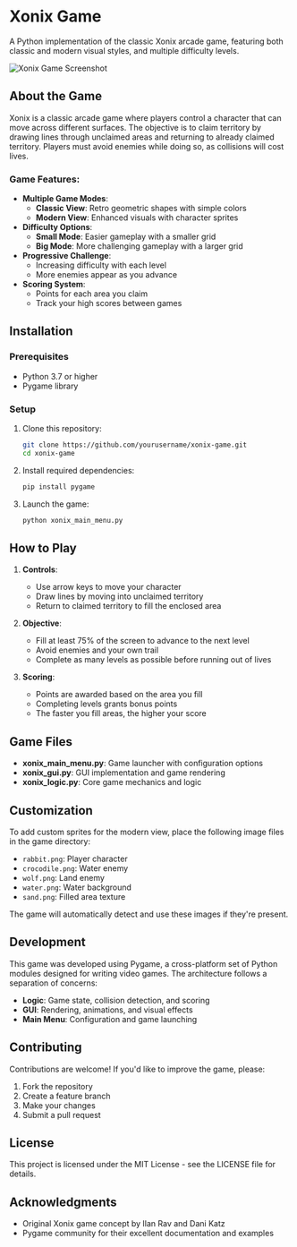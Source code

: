 # Xonix Game

A Python implementation of the classic Xonix arcade game, featuring both classic and modern visual styles, and multiple difficulty levels.

![Xonix Game Screenshot](https://github.com/yourusername/xonix-game/raw/main/screenshots/xonix_preview.png)

## About the Game

Xonix is a classic arcade game where players control a character that can move across different surfaces. The objective is to claim territory by drawing lines through unclaimed areas and returning to already claimed territory. Players must avoid enemies while doing so, as collisions will cost lives.

### Game Features:

- **Multiple Game Modes**:
  - **Classic View**: Retro geometric shapes with simple colors
  - **Modern View**: Enhanced visuals with character sprites
- **Difficulty Options**:
  - **Small Mode**: Easier gameplay with a smaller grid
  - **Big Mode**: More challenging gameplay with a larger grid
- **Progressive Challenge**:
  - Increasing difficulty with each level
  - More enemies appear as you advance
- **Scoring System**:
  - Points for each area you claim
  - Track your high scores between games

## Installation

### Prerequisites

- Python 3.7 or higher
- Pygame library

### Setup

1. Clone this repository:
   ```bash
   git clone https://github.com/yourusername/xonix-game.git
   cd xonix-game
   ```

2. Install required dependencies:
   ```bash
   pip install pygame
   ```

3. Launch the game:
   ```bash
   python xonix_main_menu.py
   ```

## How to Play

1. **Controls**:
   - Use arrow keys to move your character
   - Draw lines by moving into unclaimed territory
   - Return to claimed territory to fill the enclosed area

2. **Objective**:
   - Fill at least 75% of the screen to advance to the next level
   - Avoid enemies and your own trail
   - Complete as many levels as possible before running out of lives

3. **Scoring**:
   - Points are awarded based on the area you fill
   - Completing levels grants bonus points
   - The faster you fill areas, the higher your score

## Game Files

- **xonix_main_menu.py**: Game launcher with configuration options
- **xonix_gui.py**: GUI implementation and game rendering
- **xonix_logic.py**: Core game mechanics and logic

## Customization

To add custom sprites for the modern view, place the following image files in the game directory:
- `rabbit.png`: Player character
- `crocodile.png`: Water enemy
- `wolf.png`: Land enemy
- `water.png`: Water background
- `sand.png`: Filled area texture

The game will automatically detect and use these images if they're present.

## Development

This game was developed using Pygame, a cross-platform set of Python modules designed for writing video games. The architecture follows a separation of concerns:

- **Logic**: Game state, collision detection, and scoring
- **GUI**: Rendering, animations, and visual effects
- **Main Menu**: Configuration and game launching

## Contributing

Contributions are welcome! If you'd like to improve the game, please:

1. Fork the repository
2. Create a feature branch
3. Make your changes
4. Submit a pull request

## License

This project is licensed under the MIT License - see the LICENSE file for details.

## Acknowledgments

- Original Xonix game concept by Ilan Rav and Dani Katz
- Pygame community for their excellent documentation and examples
